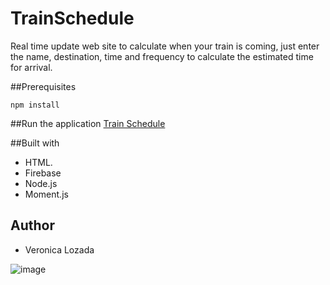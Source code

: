 # TrainSchedule

Real time update web site to calculate when your train is coming, just enter the name, destination, time and frequency to calculate the estimated time for arrival. 

##Prerequisites

`npm install`

##Run the application
[Train Schedule](https://trainschedule-app.herokuapp.com/)

##Built with
- HTML.
- Firebase
- Node.js
- Moment.js

## Author
- Veronica Lozada

![image](https://user-images.githubusercontent.com/29493373/47235431-07e13900-d3a7-11e8-84e5-3b84e23b2c92.png)






